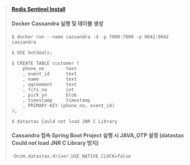 > #### [Redis Sentinel Install](./document/redis_sentinel_install.md)
>
> #### Docker Cassandra 실행 및 테이블 생성
> ```
> $ docker run --name cassandra -d -p 7000:7000 -p 9042:9042 cassandra
> ```
> ```
> $ USE hotdeals;
> ```
> ```
> $ CREATE TABLE customer (
>     phone_no        text
>     , event_id      text
>     , name          text
>     , agreement     text
>     , fcfs_no       int
>     , pick_yn       blob
>     , timestamp     timestamp
>     , PRIMARY KEY (phone_no, event_id)
> );
> ```
> ```
> $ datastax Could not load JNR C Library
> ```
> 
> #### Cassandra 접속 Spring Boot Project 실행 시 JAVA_OTP 설정 (datastax Could not load JNR C Library 방지)
> ```
> -Dcom.datastax.driver.USE_NATIVE_CLOCK=false
> ```